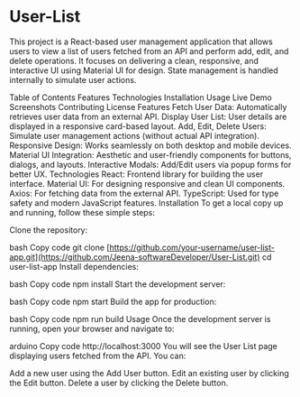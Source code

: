# User-List
This project is a React-based user management application that allows users to view a list of users fetched from an API and perform add, edit, and delete operations. It focuses on delivering a clean, responsive, and interactive UI using Material UI for design. State management is handled internally to simulate user actions.

Table of Contents
Features
Technologies
Installation
Usage
Live Demo
Screenshots
Contributing
License
Features
Fetch User Data: Automatically retrieves user data from an external API.
Display User List: User details are displayed in a responsive card-based layout.
Add, Edit, Delete Users: Simulate user management actions (without actual API integration).
Responsive Design: Works seamlessly on both desktop and mobile devices.
Material UI Integration: Aesthetic and user-friendly components for buttons, dialogs, and layouts.
Interactive Modals: Add/Edit users via popup forms for better UX.
Technologies
React: Frontend library for building the user interface.
Material UI: For designing responsive and clean UI components.
Axios: For fetching data from the external API.
TypeScript: Used for type safety and modern JavaScript features.
Installation
To get a local copy up and running, follow these simple steps:

Clone the repository:

bash
Copy code
git clone [https://github.com/your-username/user-list-app.git](https://github.com/Jeena-softwareDeveloper/User-List.git)
cd user-list-app
Install dependencies:

bash
Copy code
npm install
Start the development server:

bash
Copy code
npm start
Build the app for production:

bash
Copy code
npm run build
Usage
Once the development server is running, open your browser and navigate to:

arduino
Copy code
http://localhost:3000
You will see the User List page displaying users fetched from the API. You can:

Add a new user using the Add User button.
Edit an existing user by clicking the Edit button.
Delete a user by clicking the Delete button.

